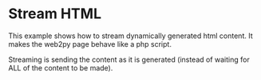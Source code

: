 Stream HTML
===========

This example shows how to stream dynamically generated html content.
It makes the web2py page behave like a php script.

Streaming is sending the content as it is generated (instead of waiting
for ALL of the content to be made).

